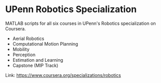 # UPenn Robotics Specialization
MATLAB scripts for all six courses in UPenn's Robotics specialization on Coursera.

- Aerial Robotics
- Computational Motion Planning
- Mobility
- Perception
- Estimation and Learning
- Capstone (MIP Track)

Link: https://www.coursera.org/specializations/robotics
